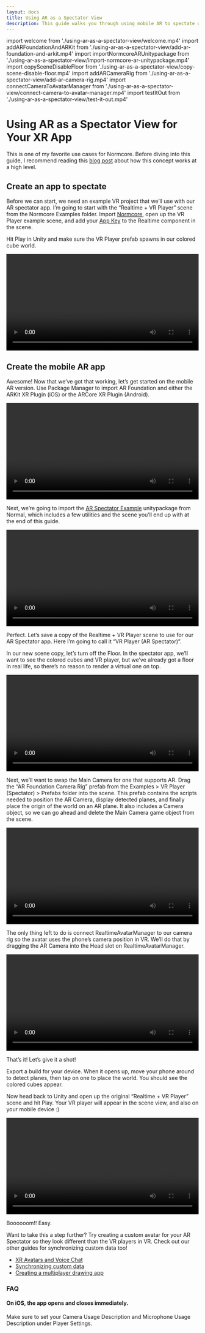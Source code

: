 ```yaml
---
layout: docs
title: Using AR as a Spectator View
description: This guide walks you through using mobile AR to spectate on XR applications.
---
```

import welcome                      from './using-ar-as-a-spectator-view/welcome.mp4'
import addARFoundationAndARKit      from './using-ar-as-a-spectator-view/add-ar-foundation-and-arkit.mp4'
import importNormcoreARUnitypackage from './using-ar-as-a-spectator-view/import-normcore-ar-unitypackage.mp4'
import copySceneDisableFloor        from './using-ar-as-a-spectator-view/copy-scene-disable-floor.mp4'
import addARCameraRig               from './using-ar-as-a-spectator-view/add-ar-camera-rig.mp4'
import connectCameraToAvatarManager from './using-ar-as-a-spectator-view/connect-camera-to-avatar-manager.mp4'
import testItOut                    from './using-ar-as-a-spectator-view/test-it-out.mp4'

# Using AR as a Spectator View for Your XR App

This is one of my favorite use cases for Normcore. Before diving into this guide, I recommend reading this [blog post](https://www.normalvr.com/blog/using-ar-to-see-into-the-vr-world/) about how this concept works at a high level.


## Create an app to spectate
Before we can start, we need an example VR project that we’ll use with our AR spectator app. I’m going to start with the “Realtime + VR Player” scene from the Normcore Examples folder. Import [Normcore](../essentials/getting-started#download-normcore), open up the VR Player example scene, and add your [App Key](https://dashboard.normcore.io/apps) to the Realtime component in the scene.

Hit Play in Unity and make sure the VR Player prefab spawns in our colored cube world.

<video width="100%" title="Hello, world!" controls><source src={welcome} /></video> 

## Create the mobile AR app

Awesome! Now that we’ve got that working, let’s get started on the mobile AR version. Use Package Manager to import AR Foundation and either the ARKit XR Plugin (iOS) or the ARCore XR Plugin (Android).

<video width="100%" title="Adding AR Foundation and ARKit via Package Manager." controls><source src={addARFoundationAndARKit} /></video> 

Next, we’re going to import the [AR Spectator Example](</downloads/Normcore%20AR%20Spectator.unitypackage>) unitypackage from Normal, which includes a few utilities and the scene you’ll end up with at the end of this guide.

<video width="100%" title="Importing the 'AR Foundation Example' Unity package." controls><source src={importNormcoreARUnitypackage} /></video> 

Perfect. Let’s save a copy of the Realtime + VR Player scene to use for our AR Spectator app. Here I’m going to call it “VR Player (AR Spectator)”.

In our new scene copy, let’s turn off the Floor. In the spectator app, we’ll want to see the colored cubes and VR player, but we’ve already got a floor in real life, so there’s no reason to render a virtual one on top.

<video width="100%" title="Disable the Floor object, and then save the scene." controls><source src={copySceneDisableFloor} /></video> 

Next, we’ll want to swap the Main Camera for one that supports AR. Drag the “AR Foundation Camera Rig” prefab from the Examples > VR Player (Spectator) > Prefabs folder into the scene. This prefab contains the scripts needed to position the AR Camera, display detected planes, and finally place the origin of the world on an AR plane. It also includes a Camera object, so we can go ahead and delete the Main Camera game object from the scene.

<video width="100%" title="Drag in the 'AR Foundation Camera Rig' prefab, and delete your existing Main Camera." controls><source src={addARCameraRig} /></video> 

The only thing left to do is connect RealtimeAvatarManager to our camera rig so the avatar uses the phone’s camera position in VR. We’ll do that by dragging the AR Camera into the Head slot on RealtimeAvatarManager.

<video width="100%" title="Drag the 'AR Camera' under the AR Foundation Camera Rig into the Head transform on Realtime Avatar Manager." controls><source src={connectCameraToAvatarManager} /></video> 

That’s it! Let’s give it a shot!

Export a build for your device. When it opens up, move your phone around to detect planes, then tap on one to place the world. You should see the colored cubes appear.

Now head back to Unity and open up the original “Realtime + VR Player” scene and hit Play. Your VR player will appear in the scene view, and also on your mobile device :)

<video width="100%" title="It works!" controls><source src={testItOut} /></video> 

Boooooom!! Easy.

Want to take this a step further? Try creating a custom avatar for your AR Spectator so they look different than the VR players in VR. Check out our other guides for synchronizing custom data too!

- [XR Avatars and Voice Chat](./xr-avatars-and-voice-chat.md)
- [Synchronizing custom data](../realtime/synchronizing-custom-data.md)
- [Creating a multiplayer drawing app](./creating-a-multiplayer-drawing-app.md)

### FAQ

#### On iOS, the app opens and closes immediately.
Make sure to set your Camera Usage Description and Microphone Usage Description under Player Settings.
